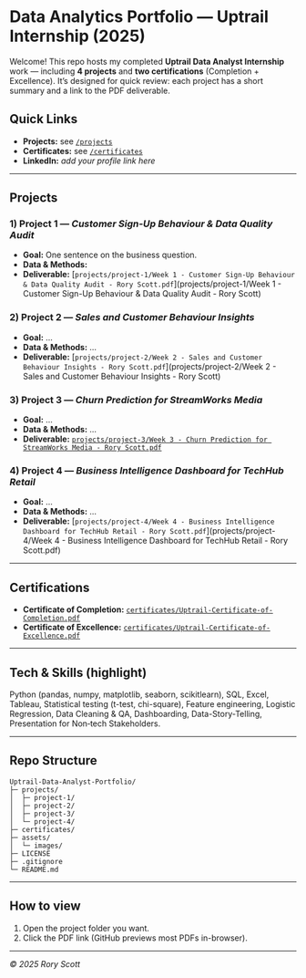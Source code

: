 # Data Analytics Portfolio — Uptrail Internship (2025)

Welcome! This repo hosts my completed **Uptrail Data Analyst Internship** work — including **4 projects** and **two certifications** (Completion + Excellence). It’s designed for quick review: each project has a short summary and a link to the PDF deliverable.

##  Quick Links
-  **Projects:** see [`/projects`](projects)
-  **Certificates:** see [`/certificates`](certificates)
-  **LinkedIn:** *add your profile link here*

---

## Projects

### 1) Project 1 — *Customer Sign-Up Behaviour & Data Quality Audit*
- **Goal:** One sentence on the business question.
- **Data & Methods:**
- **Deliverable:** [`projects/project-1/Week 1 - Customer Sign-Up Behaviour & Data Quality Audit - Rory Scott.pdf`](projects/project-1/Week 1 - Customer Sign-Up Behaviour & Data Quality Audit - Rory Scott)

### 2) Project 2 — *Sales and Customer Behaviour Insights*
- **Goal:** …
- **Data & Methods:** …
- **Deliverable:** [`projects/project-2/Week 2 - Sales and Customer Behaviour Insights - Rory Scott.pdf`](projects/project-2/Week 2 - Sales and Customer Behaviour Insights - Rory Scott)

### 3) Project 3 — *Churn Prediction for StreamWorks Media*
- **Goal:** …
- **Data & Methods:** …
- **Deliverable:** [`projects/project-3/Week 3 - Churn Prediction for StreamWorks Media - Rory Scott.pdf`](projects/project-3/Week%203%20-%20Churn%20Prediction%20for%20StreamWorks%20Media%20-%20Rory%20Scott.pdf)

### 4) Project 4 — *Business Intelligence Dashboard for TechHub Retail*
- **Goal:** …
- **Data & Methods:** …
- **Deliverable:** [`projects/project-4/Week 4 - Business Intelligence Dashboard for TechHub Retail - Rory Scott.pdf`](projects/project-4/Week 4 - Business Intelligence Dashboard for TechHub Retail - Rory Scott.pdf)

---

## Certifications

- **Certificate of Completion:** [`certificates/Uptrail-Certificate-of-Completion.pdf`](certificates/Uptrail-Certificate-of-Completion.pdf)
- **Certificate of Excellence:** [`certificates/Uptrail-Certificate-of-Excellence.pdf`](certificates/Uptrail-Certificate-of-Excellence.pdf)

---

## Tech & Skills (highlight)
Python (pandas, numpy, matplotlib, seaborn, scikitlearn), SQL, Excel, Tableau, Statistical testing (t-test, chi-square), Feature engineering, Logistic Regression, Data Cleaning & QA, Dashboarding, Data-Story-Telling, Presentation for Non‑tech Stakeholders.

---

## Repo Structure
```
Uptrail-Data-Analyst-Portfolio/
├─ projects/
│  ├─ project-1/
│  ├─ project-2/
│  ├─ project-3/
│  └─ project-4/
├─ certificates/
├─ assets/
│  └─ images/
├─ LICENSE
├─ .gitignore
└─ README.md
```

---

## How to view
1) Open the project folder you want.  
2) Click the PDF link (GitHub previews most PDFs in-browser).

---

*© 2025 Rory Scott*
